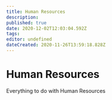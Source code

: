 ```yaml
---
title: Human Resources
description: 
published: true
date: 2020-12-02T12:03:04.592Z
tags: 
editor: undefined
dateCreated: 2020-11-26T13:59:18.828Z
---
```


# Human Resources

Everything to do with Human Resources
